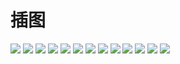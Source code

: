 # 插图

![](/assets/logo2.png)
![](/assets/57681.jpg)
![](/assets/57682.jpg)
![](/assets/57683.jpg)
![](/assets/57684.jpg)
![](/assets/57685.jpg)
![](/assets/57686.jpg)
![](/assets/57687.jpg)
![](/assets/57688.jpg)
![](/assets/57689.jpg)
![](/assets/57690.jpg)
![](/assets/57691.jpg)
![](/assets/57692.jpg)